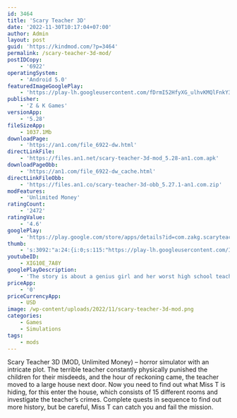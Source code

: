 ```yaml
---
id: 3464
title: 'Scary Teacher 3D'
date: '2022-11-30T10:17:04+07:00'
author: Admin
layout: post
guid: 'https://kindmod.com/?p=3464'
permalink: /scary-teacher-3d-mod/
postIDCopy:
    - '6922'
operatingSystem:
    - 'Android 5.0'
featuredImageGooglePlay:
    - 'https://play-lh.googleusercontent.com/fDrmI52HfyXG_ulhvKMQlFnkY3AXzCgWTc5jKVs1CsAjq9hM28v31esgLFAOSkQS99I'
publisher:
    - 'Z & K Games'
versionApp:
    - '5.28'
fileSizeApp:
    - 1037.1Mb
downloadPage:
    - 'https://an1.com/file_6922-dw.html'
directLinkFile:
    - 'https://files.an1.net/scary-teacher-3d-mod_5.28-an1.com.apk'
downloadPageObb:
    - 'https://an1.com/file_6922-dw_cache.html'
directLinkFileObb:
    - 'https://files.an1.co/scary-teacher-3d-obb_5.27.1-an1.com.zip'
modFeatures:
    - 'Unlimited Money'
ratingCount:
    - '2472'
ratingValue:
    - '4.6'
googlePlay:
    - 'https://play.google.com/store/apps/details?id=com.zakg.scaryteacher.hellgame'
thumb:
    - 's:3092:"a:24:{i:0;s:115:"https://play-lh.googleusercontent.com/ImY3WupgDXERz2mjY2GPd_qGbsmgNQXR8SaId-rvjQlhwcMRiZU9cU8RH-ETbKoZlzM=w526-h296";i:1;s:114:"https://play-lh.googleusercontent.com/GW57lFSwVFEpIT-pyy8VkTxcin7jYrk1HaEQjt2q4EbQ1DwFWUiZHycNBBCpvzByjA=w526-h296";i:2;s:114:"https://play-lh.googleusercontent.com/xP2bn800CkUB4OgMx8ODAwEmvt8sRp4nU8GFUhyF8pnK_5BL5m1m-ybqwfMgLgXxwQ=w526-h296";i:3;s:115:"https://play-lh.googleusercontent.com/dsXUAzSnRqQht0Pahqi3BzE-dMD0bm92WC2P6lcwxlDQIkudKTDtynjuMOa-w1uOfOk=w526-h296";i:4;s:115:"https://play-lh.googleusercontent.com/4SqSp_25Z6vNbayyeKX4mPXhfpgY3mgB2y9PwhXwk8b_eI9eCI8DLJ5lT6L9XPvKZTw=w526-h296";i:5;s:116:"https://play-lh.googleusercontent.com/I4mFXKulw2xYUe4OZx7OOj1yqHjWX84UIlvL9forTxLo6D256bTxo_-a-qTEGWDABnyp=w526-h296";i:6;s:116:"https://play-lh.googleusercontent.com/7hesqnVzAFt7u5XNQLWUjGQN0Z6deWQu-f_3j0FnWJ6Ux3FBlPBtolm8Rinw6d-8WkJ6=w526-h296";i:7;s:115:"https://play-lh.googleusercontent.com/Ur8jyRt4q50iLuV9c9wDpdpyoUZfeURxCHgKU8Lg6qdxDycv_N6pzB0TZe4LzyDBRKA=w526-h296";i:8;s:112:"https://play-lh.googleusercontent.com/h864s-7K4r2-lhKqsyZMomiXcdv-7bB-vzgeFzESjZ9ioStLIq5bXTeHxP3C2Yu2=w526-h296";i:9;s:115:"https://play-lh.googleusercontent.com/vAqOmHDhEdOHAKvoNZv5UTem6dmM8vmPbbLhdWJSINF6Wizw3DB-j9a_IyGJ1uwrFJY=w526-h296";i:10;s:116:"https://play-lh.googleusercontent.com/wPmp3mdomGhlEMBk7c_6bR7Rmv1uSqj9Ssk2_gi3Q8RZ3sc8bfWdTBTYpeg1F0ISsrjM=w526-h296";i:11;s:114:"https://play-lh.googleusercontent.com/CE1xD3C46NDl_8AAIgeVQTnBytDEKXSurUPA-1u2m8SWg-A1edidcfqUMThKPQOh7g=w526-h296";i:12;s:114:"https://play-lh.googleusercontent.com/6zNucIBJJ1quCkW7MZb1oOPFjKzlbxYChI2gud9iqwVVoqaoz-bMjDdMj8-HhfemUQ=w526-h296";i:13;s:115:"https://play-lh.googleusercontent.com/ckiv_UqhXyMy4OBT3FDmIBwR9sGKZoWoOfTtcKQbqVCvkbECBjF-nN4HLXsbtkucZbQ=w526-h296";i:14;s:116:"https://play-lh.googleusercontent.com/3zkkJ-FGKcYqUA-V3UDB7_LU5f73hwNrmQ40e0d1WsSdqpWllHAQBaEtihMhDdOgwbe1=w526-h296";i:15;s:116:"https://play-lh.googleusercontent.com/OuQlXwXWn2FUPymd3gOPlC--cPLlcTxdtNuQb-fzPb9_2GUaxhU-92Q-WZiI1n-Xbbox=w526-h296";i:16;s:114:"https://play-lh.googleusercontent.com/afV3H7-tTxcDrbyI2qgZw6EWBeUYd6CZ7zrJlD2W-48lcDE1kRueSyP5Sc7gleb7_g=w526-h296";i:17;s:115:"https://play-lh.googleusercontent.com/3t03Cg3ea8jcwa0nqOViA9iqIwkf-cijQaUorHasuBovGVWfgVTUCMMpRwGYstcIe6I=w526-h296";i:18;s:116:"https://play-lh.googleusercontent.com/-YDFIDLzmBRbW-vTQhUpYiCD7AOzxS38spOOS_NUkL85YOItnsdXsr6cl0z8efUnFhXE=w526-h296";i:19;s:114:"https://play-lh.googleusercontent.com/uvGfzUhdg6pWc5X2VN7_g-Osx63v0PQjIXmhMdZwdNn2hJ0IJdabB9Y026f7kurkkg=w526-h296";i:20;s:115:"https://play-lh.googleusercontent.com/DAJDcwHVqD7VA0dE9V8ooB7oGkYgX3wQiCKLB4pwe_p85uA32iy2GNSn5Vg2qqFoiRI=w526-h296";i:21;s:115:"https://play-lh.googleusercontent.com/fiXoa-74zguI1Y1E353ZAOELvKFQF89ux9v8eWWVy7iOKyy4dvZjHf9eActROIlHW_0=w526-h296";i:22;s:116:"https://play-lh.googleusercontent.com/4YJj77Gl5WFLhCLrk3KvRhoSkUyoHpEbw7T4an5st9f9YYllHaVSzeuiF2cVr7Vqq0Cp=w526-h296";i:23;s:116:"https://play-lh.googleusercontent.com/aaG7m6yXQa-UVAeA1v707Sz8XrkME34wQollOFFt59FWZwjR4bVonIClteUw0TvYn2bG=w526-h296";}";'
youtubeID:
    - XIG10E_7A8Y
googlePlayDescription:
    - 'The story is about a genius girl and her worst high school teacher. The Scary Teacher has been threatening kids, giving physical punishment and at times torturing kids. Now, this scary teacher has relocated as your neighbor and you have decided to teach her a lesson by scaring her.What’s the ideal revenge? It’s time to scare the “Creepy Teacher” by performing various activities and releasing pets under her custody. You must complete missions / tasks without getting caught and within allocated time.Scary Teacher, commonly known as Miss T , house consists of 15 rooms and each room has some unsolved mystery. You will recover victim kids photo’s, threated pets, Chocolate cake and Chocolates. Remember there is “BASEMENT” as well that has something surprising.'
priceApp:
    - '0'
priceCurrencyApp:
    - USD
image: /wp-content/uploads/2022/11/scary-teacher-3d-mod.png
categories:
    - Games
    - Simulations
tags:
    - mods
---
```


Scary Teacher 3D (MOD, Unlimited Money) – horror simulator with an intricate plot. The terrible teacher constantly physically punished the children for their misdeeds, and the hour of reckoning came, the teacher moved to a large house next door. Now you need to find out what Miss T is hiding, for this enter the house, which consists of 15 different rooms and investigate the teacher’s crimes. Complete quests in sequence to find out more history, but be careful, Miss T can catch you and fail the mission.